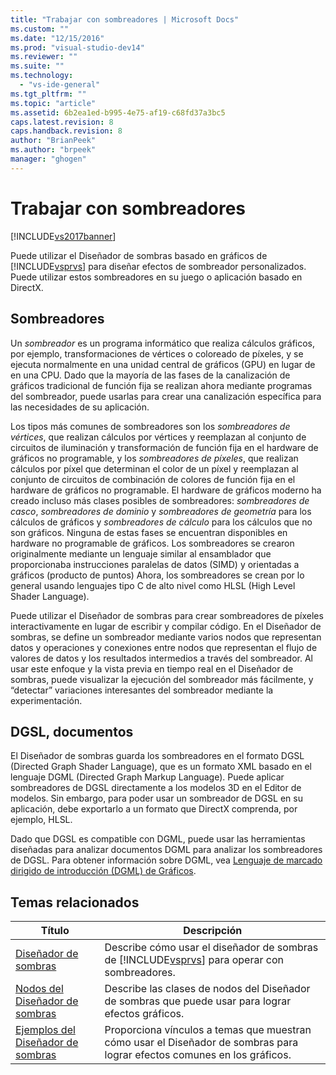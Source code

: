 ```yaml
---
title: "Trabajar con sombreadores | Microsoft Docs"
ms.custom: ""
ms.date: "12/15/2016"
ms.prod: "visual-studio-dev14"
ms.reviewer: ""
ms.suite: ""
ms.technology: 
  - "vs-ide-general"
ms.tgt_pltfrm: ""
ms.topic: "article"
ms.assetid: 6b2ea1ed-b995-4e75-af19-c68fd37a3bc5
caps.latest.revision: 8
caps.handback.revision: 8
author: "BrianPeek"
ms.author: "brpeek"
manager: "ghogen"
---
```

# Trabajar con sombreadores
[!INCLUDE[vs2017banner](../code-quality/includes/vs2017banner.md)]

Puede utilizar el Diseñador de sombras basado en gráficos de [!INCLUDE[vsprvs](../code-quality/includes/vsprvs_md.md)] para diseñar efectos de sombreador personalizados.  Puede utilizar estos sombreadores en su juego o aplicación basado en DirectX.  
  
## Sombreadores  
 Un *sombreador* es un programa informático que realiza cálculos gráficos, por ejemplo, transformaciones de vértices o coloreado de píxeles, y se ejecuta normalmente en una unidad central de gráficos \(GPU\) en lugar de en una CPU.  Dado que la mayoría de las fases de la canalización de gráficos tradicional de función fija se realizan ahora mediante programas del sombreador, puede usarlas para crear una canalización específica para las necesidades de su aplicación.  
  
 Los tipos más comunes de sombreadores son los *sombreadores de vértices*, que realizan cálculos por vértices y reemplazan al conjunto de circuitos de iluminación y transformación de función fija en el hardware de gráficos no programable, y los *sombreadores de píxeles*, que realizan cálculos por píxel que determinan el color de un píxel y reemplazan al conjunto de circuitos de combinación de colores de función fija en el hardware de gráficos no programable.  El hardware de gráficos moderno ha creado incluso más clases posibles de sombreadores: *sombreadores de casco*, *sombreadores de dominio* y *sombreadores de geometría* para los cálculos de gráficos y *sombreadores de cálculo* para los cálculos que no son gráficos.  Ninguna de estas fases se encuentran disponibles en hardware no programable de gráficos.  Los sombreadores se crearon originalmente mediante un lenguaje similar al ensamblador que proporcionaba instrucciones paralelas de datos \(SIMD\) y orientadas a gráficos \(producto de puntos\)  Ahora, los sombreadores se crean por lo general usando lenguajes tipo C de alto nivel como HLSL \(High Level Shader Language\).  
  
 Puede utilizar el Diseñador de sombras para crear sombreadores de píxeles interactivamente en lugar de escribir y compilar código.  En el Diseñador de sombras, se define un sombreador mediante varios nodos que representan datos y operaciones y conexiones entre nodos que representan el flujo de valores de datos y los resultados intermedios a través del sombreador.  Al usar este enfoque y la vista previa en tiempo real en el Diseñador de sombras, puede visualizar la ejecución del sombreador más fácilmente, y “detectar” variaciones interesantes del sombreador mediante la experimentación.  
  
## DGSL, documentos  
 El Diseñador de sombras guarda los sombreadores en el formato DGSL \(Directed Graph Shader Language\), que es un formato XML basado en el lenguaje DGML \(Directed Graph Markup Language\).  Puede aplicar sombreadores de DGSL directamente a los modelos 3D en el Editor de modelos.  Sin embargo, para poder usar un sombreador de DGSL en su aplicación, debe exportarlo a un formato que DirectX comprenda, por ejemplo, HLSL.  
  
 Dado que DGSL es compatible con DGML, puede usar las herramientas diseñadas para analizar documentos DGML para analizar los sombreadores de DGSL.  Para obtener información sobre DGML, vea [Lenguaje de marcado dirigido de introducción \(DGML\) de Gráficos](http://msdn.microsoft.com/library/ee842619.aspx).  
  
## Temas relacionados  
  
|Título|Descripción|  
|------------|-----------------|  
|[Diseñador de sombras](../designers/shader-designer.md)|Describe cómo usar el diseñador de sombras de [!INCLUDE[vsprvs](../code-quality/includes/vsprvs_md.md)] para operar con sombreadores.|  
|[Nodos del Diseñador de sombras](../designers/shader-designer-nodes.md)|Describe las clases de nodos del Diseñador de sombras que puede usar para lograr efectos gráficos.|  
|[Ejemplos del Diseñador de sombras](../designers/shader-designer-examples.md)|Proporciona vínculos a temas que muestran cómo usar el Diseñador de sombras para lograr efectos comunes en los gráficos.|